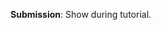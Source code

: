 <panel type="danger" header="`W6.4a` Can explain/identify sequence diagrams :star:" expanded no-close>
  <include src="../../book/uml/sequenceDiagrams/introduction/unit-inElsewhere-asFlat.md" boilerplate />
</panel>

<!-- ==================================================================================================== -->

<panel type="danger" header="`W6.4b` Can interpret sequence diagrams with basic notation :star:" expanded no-close>
  <include src="../../book/uml/sequenceDiagrams/basic/unit-inElsewhere-asFlat.md" boilerplate />
<!-- TODO: add evidence -->
</panel>

<!-- ==================================================================================================== -->

<panel type="danger" header="`W6.4c` Can interpret sequence diagrams with loops :star:" expanded no-close>
  <include src="../../book/uml/sequenceDiagrams/loops/unit-inElsewhere-asFlat.md" boilerplate />
<!-- TODO: add evidence -->
</panel>

<!-- ==================================================================================================== -->  

<panel type="danger" header="`W6.4d` Can interpret sequence diagrams with object creation :star:" expanded no-close>
  <include src="../../book/uml/sequenceDiagrams/objectCreation/unit-inElsewhere-asFlat.md" boilerplate />
<!-- TODO: add evidence -->
</panel>

<!-- ==================================================================================================== -->

<panel type="danger" header="`W6.4e` Can interpret sequence diagrams with minimal notation :star:" expanded no-close>
  <include src="../../book/uml/sequenceDiagrams/minimalNotation/unit-inElsewhere-asFlat.md" boilerplate />
<!-- TODO: add evidence -->
</panel>

<!-- ==================================================================================================== -->

<panel type="warning" header="`W6.4f` Can draw basic sequence diagrams :star::star:" expanded no-close>
  <include src="../../book/modeling/modelingBehaviors/sequenceDiagramsBasic/unit-inElsewhere-asFlat.md" boilerplate />
  <panel header="{{glyphicon_folder_close}} Evidence" expanded>

<include src="../../book/modeling/modelingBehaviors/sequenceDiagramsBasic/q-essay-drawSequenceDiagramForPerson.md" />

**Submission**: Show during tutorial.

  </panel>
</panel>
